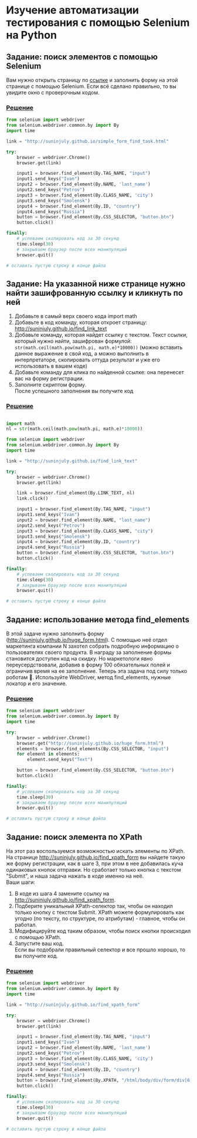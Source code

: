 # Изучение автоматизации тестирования с помощью Selenium на Python

## Задание: поиск элементов с помощью Selenium

Вам нужно открыть страницу по [ссылке](http://suninjuly.github.io/simple_form_find_task.html) и заполнить форму на этой странице с помощью Selenium. Если всё сделано правильно, то вы увидите окно с проверочным кодом.  
### [Решение](https://github.com/N7KA/Selenium_learn/blob/main/Code/lesson6_step4.py)
```Python
from selenium import webdriver
from selenium.webdriver.common.by import By
import time 

link = "http://suninjuly.github.io/simple_form_find_task.html"

try:
    browser = webdriver.Chrome()
    browser.get(link)

    input1 = browser.find_element(By.TAG_NAME, "input")
    input1.send_keys("Ivan")
    input2 = browser.find_element(By.NAME, 'last_name')
    input2.send_keys("Petrov")
    input3 = browser.find_element(By.CLASS_NAME, 'city')
    input3.send_keys("Smolensk")
    input4 = browser.find_element(By.ID, "country")
    input4.send_keys("Russia")
    button = browser.find_element(By.CSS_SELECTOR, "button.btn")
    button.click()

finally:
    # успеваем скопировать код за 30 секунд
    time.sleep(30)
    # закрываем браузер после всех манипуляций
    browser.quit()

# оставить пустую строку в конце файла
```

## Задание: На указанной ниже странице нужно найти зашифрованную ссылку и кликнуть по ней

1. Добавьте в самый верх своего кода import math
1. Добавьте в код команду, которая откроет страницу: http://suninjuly.github.io/find_link_text
1. Добавьте команду, которая найдет ссылку с текстом. Текст ссылки, который нужно найти, зашифрован формулой: `str(math.ceil(math.pow(math.pi, math.e)*10000))` (можно вставить данное выражение в свой код, а можно выполнить в интерпретаторе, скопировать оттуда результат и уже его использовать в вашем коде)
2. Добавьте команду для клика по найденной ссылке: она перенесет вас на форму регистрации.
3. Заполните скриптом форму.  
   После успешного заполнения вы получите код

### [Решение](https://github.com/N7KA/Selenium_learn/blob/main/Code/lesson6_step5.py)
```Python

import math
nl = str(math.ceil(math.pow(math.pi, math.e)*10000))

from selenium import webdriver
from selenium.webdriver.common.by import By
import time 

link = "http://suninjuly.github.io/find_link_text"

try:
    browser = webdriver.Chrome()
    browser.get(link)

    link = browser.find_element(By.LINK_TEXT, nl)
    link.click()

    input1 = browser.find_element(By.TAG_NAME, "input")
    input1.send_keys("Ivan")
    input2 = browser.find_element(By.NAME, "last_name")
    input2.send_keys("Petrov")
    input3 = browser.find_element(By.CLASS_NAME, "city")
    input3.send_keys("Smolensk")
    input4 = browser.find_element(By.ID, "country")
    input4.send_keys("Russia")
    button = browser.find_element(By.CSS_SELECTOR, "button.btn")
    button.click()

finally:
    # успеваем скопировать код за 30 секунд
    time.sleep(30)
    # закрываем браузер после всех манипуляций
    browser.quit()

# оставить пустую строку в конце файла
```

## Задание: использование метода find_elements

В этой задаче нужно заполнить форму (http://suninjuly.github.io/huge_form.html). С помощью неё отдел маркетинга компании N захотел собрать подробную информацию о пользователях своего продукта. В награду за заполнение формы становится доступен код на скидку. Но маркетологи явно переусердствовали, добавив в форму 100 обязательных полей и ограничив время на ее заполнение. Теперь эта задача под силу только роботам 🤖.  Используйте WebDriver, метод find_elements, нужные локатор и его значение.

### [Решение](https://github.com/N7KA/Selenium_learn/blob/main/Code/Lesson6_step6.py)
```Python
from selenium import webdriver
from selenium.webdriver.common.by import By
import time

try:
    browser = webdriver.Chrome()
    browser.get("http://suninjuly.github.io/huge_form.html")
    elements = browser.find_elements(By.CSS_SELECTOR, "input")
    for element in elements:
        element.send_keys("Text")

    button = browser.find_element(By.CSS_SELECTOR, "button.btn")
    button.click()

finally:
    # успеваем скопировать код за 30 секунд
    time.sleep(30)
    # закрываем браузер после всех манипуляций
    browser.quit()

# оставить пустую строку в конце файла
```

## Задание: поиск элемента по XPath
На этот раз воспользуемся возможностью искать элементы по XPath.  
На странице http://suninjuly.github.io/find_xpath_form вы найдете такую же форму регистрации, как в шаге 3, при этом в нее добавилась куча одинаковых кнопок отправки. Но сработает только кнопка с текстом "Submit", и наша задача нажать в коде именно на неё.  
Ваши шаги:
1. В коде из шага 4 замените ссылку на  http://suninjuly.github.io/find_xpath_form.
2. Подберите уникальный XPath-селектор так, чтобы он находил только кнопку с текстом Submit. XPath можете формулировать как угодно (по тексту, по структуре, по атрибутам) - главное, чтобы он работал.
3. Модифицируйте код таким образом, чтобы поиск кнопки происходил с помощью XPath.
4. Запустите ваш код.  
   Если вы подобрали правильный селектор и все прошло хорошо, то вы получите код.

### [Решение](https://github.com/N7KA/Selenium_learn/blob/main/Code/Lesson6_step7.py)
```Python
from selenium import webdriver
from selenium.webdriver.common.by import By
import time 

link = "http://suninjuly.github.io/find_xpath_form"

try:
    browser = webdriver.Chrome()
    browser.get(link)

    input1 = browser.find_element(By.TAG_NAME, "input")
    input1.send_keys("Ivan")
    input2 = browser.find_element(By.NAME, 'last_name')
    input2.send_keys("Petrov")
    input3 = browser.find_element(By.CLASS_NAME, 'city')
    input3.send_keys("Smolensk")
    input4 = browser.find_element(By.ID, "country")
    input4.send_keys("Russia")
    button = browser.find_element(By.XPATH, "/html/body/div/form/div[6]/button[3]")
    button.click()

finally:
    # успеваем скопировать код за 30 секунд
    time.sleep(30)
    # закрываем браузер после всех манипуляций
    browser.quit()

# оставить пустую строку в конце файла
```